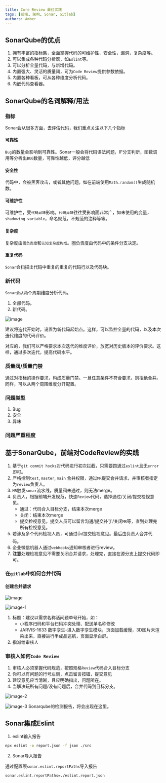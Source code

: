 ```yaml
---
title: Core Review 最佳实践
tags: [前端, 架构, Sonar, Gitlab]
authors: Amber
---
```


## SonarQube的优点

1. 拥有丰富的指标集，全面掌握代码的可维护性，安全性，漏洞，复杂度等。
2. 可以集成各种代码分析器，如`Eslint`等。
3. 可以分析全量代码，与新增代码。
4. 内置强大、灵活的质量阈，可为`Code Review`提供参数依据。
5. 内置各种看板，可从各种维度分析代码。
6. 内嵌代码查看器。

<!--truncate-->

## SonarQube的名词解释/用法

### 指标

Sonar会从很多方面，去评估代码，我们重点关注以下几个指标

#### 可靠性

`Bug`的数量会影响到可靠性。Sonar一般会将代码语法问题，IF分支判断，函数调用等分析出`BUG`数量，可靠性越低，评分越低

#### 安全性

代码中，会被黑客攻击，或者其他问题，如在前端使用`Math.random()`生成随机数。

#### 可维护性

可维护性，受`代码异味`影响。`代码异味`往往受影响面非常广，如未使用的变量，`shadowing variable`，命名规范，不规范的注释等等。

#### 复杂度

复杂度由`圈负责度`和`认知复杂度构成`。圈负责度由代码中的条件分支决定。

#### 重复代码

`Sonar`会扫描出代码中重复的重复的代码行以及代码块。

### 新代码

`Sonar会从`两个周期维度分析代码。
1. 全部代码。
2. 新代码。


![image](https://public-abr.oss-cn-hangzhou.aliyuncs.com/image_ef8c3957.png)

建议将迭代开始时，设置为新代码起始点。这样，可以监控全量的代码，以及本次迭代维度的代码评价。

对应的，我们可以严格要求本次迭代的维度评价，放宽对历史版本的评价要求。这样，通过多次迭代，提高代码水平。

### 质量阀/质量门禁

通过对指标的操作要求，构成质量门禁。一旦任意条件不符合要求，则拒绝合并。同样，可以从两个周围维度分开配置。

### 问题类型

1. Bug
2. 安全
3. 异味

### 问题严重程度


## 基于SonarQube，前端对CodeReview的实践

1. 基于`git commit hocks`对代码进行初次拦截，只需要跑通过`eslint`且无`error`即可。
2. 严格控制`test`, `master`, `main` 合并权限，通过`MR`提交合并请求，并审核者指定为`review`负责人。
3. `MR`触发`sonar`流水线，质量阀未通过，则无法merge。
4. 负责人，根据前端开发规范，快速`Review`代码，选择通过/关闭/提交检视意见。
    * 通过：代码合入目标分支，结束本次merge
    * 关闭：结束本次merge
    * 提交检视意见，提交人员可以留言沟通/提交补丁/关闭`MR`等，直到处理完所有检视意见。
5. 若涉及多个代码检视人员，可通过👍/提交检视意见。最后由负责人合并代码。
6. 企业微信机器人通过`webhooks`通知审核者进行review。
6. **注意**处理检视意见不需要关闭合并请求，处理完，直接在源分支上提交代码即可。

### 在`gitlab`中如何合并代码

#### 创建合并请求
![image](https://public-abr.oss-cn-hangzhou.aliyuncs.com/image_a0388450.png)


![image-1](https://public-abr.oss-cn-hangzhou.aliyuncs.com/image-1_a98285d4.png)

1. 标题：建议以需求名称活问题单号开始，如：
    * 小程序扫码和平台扫码冲突处理、配送单名称修改
    * JARVIS-1633 数字孪生-进入数字孪生模块，页面加载缓慢，3D图片未渲染出来，直接进行半成品巡航，页面显示白屏。
2. 指派给审核人

### 审核人如何`Code Review`

1. 审核人必须掌握代码规范，按照规格`Review`代码合入目标分支
2. 你可以有问题的行号左侧，点击留言按钮，提交意见
3. 建议意见应当清晰，且应明确指出，问题所在。
4. 当解决玩所有问题/没有问题后，合并代码到目标分支。

![image-2](https://public-abr.oss-cn-hangzhou.aliyuncs.com/image-2_2433ebf3.png)

![image-3](https://public-abr.oss-cn-hangzhou.aliyuncs.com/image-3_4654d92c.png)
Sonarqube的检测报告，将会出现在这里。 

## Sonar集成Eslint

1. eslint输入报告
```sh
npx eslint -o report.json -f json ./src
```

2. Sonar导入报告

通过配置项`sonar.eslint.reportPaths`导入报告

```
sonar.eslint.reportPaths=./eslint.report.json
```
